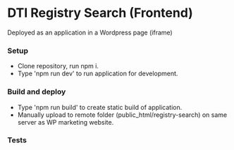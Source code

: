 # DTI Registry Search (Frontend) #

Deployed as an application in a Wordpress page (iframe)

### Setup ###

* Clone repository, run npm i.
* Type 'npm run dev' to run application for development.

### Build and deploy ###

* Type 'npm run build' to create static build of application.
* Manually upload to remote folder (public_html/registry-search) on same server as WP marketing website.

### Tests ###